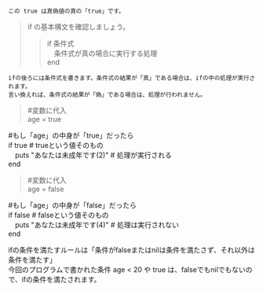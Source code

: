 ```この true は真偽値の真の「true」です。```  
  
> if の基本構文を確認しましょう。   
>> if 条件式  
　条件式が真の場合に実行する処理  
end  

```ifの後ろには条件式を書きます。条件式の結果が「真」である場合は、ifの中の処理が実行されます。```  
```言い換えれば、条件式の結果が「偽」である場合は、処理が行われません。```  

> #変数に代入  
age = true 
  
#もし「age」の中身が「true」だったら  
if true # trueという値そのもの  
　puts "あなたは未成年です(2)" # 処理が実行される  
end
  
> #変数に代入  
age = false  
  
#もし「age」の中身が「false」だったら  
if false # falseという値そのもの  
　puts "あなたは未成年です(4)" # 処理は実行されない  
end 
  
ifの条件を満たすルールは「条件がfalseまたはnilは条件を満たさず、それ以外は条件を満たす」    
今回のプログラムで書かれた条件 age < 20 や true は、falseでもnilでもないので、ifの条件を満たされます。 

　　
